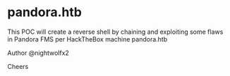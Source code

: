 # pandora.htb

This POC will create a reverse shell by chaining and exploiting some flaws in Pandora FMS per HackTheBox machine pandora.htb

Author @nightwolfx2

Cheers
